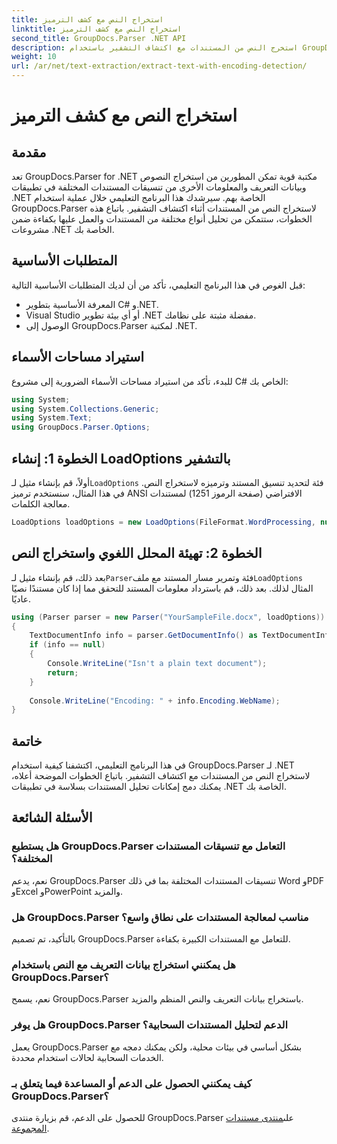 ```yaml
---
title: استخراج النص مع كشف الترميز
linktitle: استخراج النص مع كشف الترميز
second_title: GroupDocs.Parser .NET API
description: استخرج النص من المستندات مع اكتشاف التشفير باستخدام GroupDocs.Parser لـ .NET. تحليل التنسيقات المختلفة بكفاءة في تطبيقات .NET الخاصة بك.
weight: 10
url: /ar/net/text-extraction/extract-text-with-encoding-detection/
---
```


# استخراج النص مع كشف الترميز

## مقدمة
تعد GroupDocs.Parser for .NET مكتبة قوية تمكن المطورين من استخراج النصوص وبيانات التعريف والمعلومات الأخرى من تنسيقات المستندات المختلفة في تطبيقات .NET الخاصة بهم. سيرشدك هذا البرنامج التعليمي خلال عملية استخدام GroupDocs.Parser لاستخراج النص من المستندات أثناء اكتشاف التشفير. باتباع هذه الخطوات، ستتمكن من تحليل أنواع مختلفة من المستندات والعمل عليها بكفاءة ضمن مشروعات .NET الخاصة بك.
## المتطلبات الأساسية
قبل الغوص في هذا البرنامج التعليمي، تأكد من أن لديك المتطلبات الأساسية التالية:
- المعرفة الأساسية بتطوير C# و.NET.
- Visual Studio أو أي بيئة تطوير .NET مفضلة مثبتة على نظامك.
- الوصول إلى GroupDocs.Parser لمكتبة .NET.

## استيراد مساحات الأسماء
للبدء، تأكد من استيراد مساحات الأسماء الضرورية إلى مشروع C# الخاص بك:
```csharp
using System;
using System.Collections.Generic;
using System.Text;
using GroupDocs.Parser.Options;
```
## الخطوة 1: إنشاء LoadOptions بالتشفير
 أولاً، قم بإنشاء مثيل لـ`LoadOptions` فئة لتحديد تنسيق المستند وترميزه لاستخراج النص. في هذا المثال، سنستخدم ترميز ANSI الافتراضي (صفحة الرموز 1251) لمستندات معالجة الكلمات.
```csharp
LoadOptions loadOptions = new LoadOptions(FileFormat.WordProcessing, null, null, Encoding.GetEncoding(1251));
```
## الخطوة 2: تهيئة المحلل اللغوي واستخراج النص
 بعد ذلك، قم بإنشاء مثيل لـ`Parser`فئة وتمرير مسار المستند مع ملف`LoadOptions` المثال لذلك. بعد ذلك، قم باسترداد معلومات المستند للتحقق مما إذا كان مستندًا نصيًا عاديًا.
```csharp
using (Parser parser = new Parser("YourSampleFile.docx", loadOptions))
{
    TextDocumentInfo info = parser.GetDocumentInfo() as TextDocumentInfo;
    if (info == null)
    {
        Console.WriteLine("Isn't a plain text document");
        return;
    }
    
    Console.WriteLine("Encoding: " + info.Encoding.WebName);
}
```

## خاتمة
في هذا البرنامج التعليمي، اكتشفنا كيفية استخدام GroupDocs.Parser لـ .NET لاستخراج النص من المستندات مع اكتشاف التشفير. باتباع الخطوات الموضحة أعلاه، يمكنك دمج إمكانات تحليل المستندات بسلاسة في تطبيقات .NET الخاصة بك.

## الأسئلة الشائعة
### هل يستطيع GroupDocs.Parser التعامل مع تنسيقات المستندات المختلفة؟
نعم، يدعم GroupDocs.Parser تنسيقات المستندات المختلفة بما في ذلك Word وPDF وExcel وPowerPoint والمزيد.
### هل GroupDocs.Parser مناسب لمعالجة المستندات على نطاق واسع؟
بالتأكيد، تم تصميم GroupDocs.Parser للتعامل مع المستندات الكبيرة بكفاءة.
### هل يمكنني استخراج بيانات التعريف مع النص باستخدام GroupDocs.Parser؟
نعم، يسمح GroupDocs.Parser باستخراج بيانات التعريف والنص المنظم والمزيد.
### هل يوفر GroupDocs.Parser الدعم لتحليل المستندات السحابية؟
يعمل GroupDocs.Parser بشكل أساسي في بيئات محلية، ولكن يمكنك دمجه مع الخدمات السحابية لحالات استخدام محددة.
### كيف يمكنني الحصول على الدعم أو المساعدة فيما يتعلق بـ GroupDocs.Parser؟
للحصول على الدعم، قم بزيارة منتدى GroupDocs.Parser على[منتدى مستندات المجموعة](https://forum.groupdocs.com/c/parser/17).